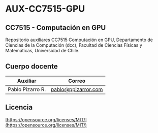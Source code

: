 # AUX-CC7515-GPU

## CC7515 - Computación en GPU

Repositorio auxiliares CC7515 Computación en GPU, Departamento de Ciencias de la Computación (dcc), Facultad de Ciencias Físicas y Matemáticas, Universidad de Chile.

## Cuerpo docente

| Auxiliar | Correo |
| :-: |:-:|
| Pablo Pizarro R. | pablo@ppizarror.com |

## Licencia

[https://opensource.org/licenses/MIT/](https://opensource.org/licenses/MIT/)
